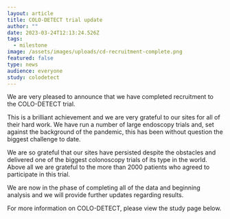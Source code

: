 ```yaml
---
layout: article
title: COLO-DETECT trial update
author: ""
date: 2023-03-24T12:13:24.526Z
tags:
  - milestone
image: /assets/images/uploads/cd-recruitment-complete.png
featured: false
type: news
audience: everyone
study: colodetect
---
```

We are very pleased to announce that we have completed recruitment to the COLO-DETECT trial.

This is a brilliant achievement and we are very grateful to our sites for all of their hard work. We have run a number of large endoscopy trials and, set against the background of the pandemic, this has been without question the biggest challenge to date.

We are so grateful that our sites have persisted despite the obstacles and delivered one of the biggest colonoscopy trials of its type in the world. Above all we are grateful to the more than 2000 patients who agreed to participate in this trial.

We are now in the phase of completing all of the data and beginning analysis and we will provide further updates regarding results.

For more information on COLO-DETECT, please view the study page below.